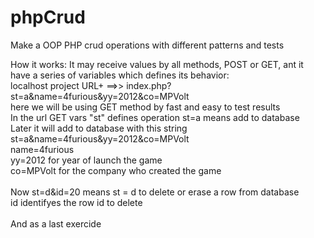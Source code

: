 # phpCrud
Make a OOP PHP crud operations with different patterns and tests


How it works:
         It may receive values by all methods, POST or GET, ant it have a series of variables which defines its behavior:<br/>
         localhost project URL+ ==>> index.php?st=a&name=4furious&yy=2012&co=MPVolt<br/>
         here we will be using GET method by fast and easy to test results<br/>
         In the url GET vars "st" defines operation st=a means add to database<br/>
         Later it will add to database with this string st=a&name=4furious&yy=2012&co=MPVolt<br/>
         name=4furious<br/>
         yy=2012 for year of launch the game<br/>
         co=MPVolt for the company who created the game<br/>
         <br/>
         Now st=d&id=20 means st = d to delete or erase a row from database<br/>
         id identifyes the row id to delete<br/>
        <br/>
         And as a last exercide <br/>
